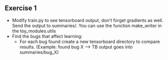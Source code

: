 ## Exercise 1

- Modify train.py to see tensorboard output, don't forget gradients as well. Send the output to summaries/. 
You can use the function make_writer in the toy_modules.utils
- Find the bugs that affect learning:
    - For each bug found create a new tensorboard directory to compare results. 
    (Example: found bug X --> TB output goes into summaries/bug_X)
    